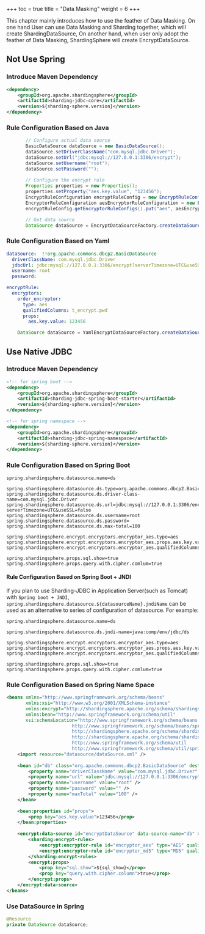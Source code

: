 +++
toc = true
title = "Data Masking"
weight = 6
+++

This chapter mainly introduces how to use the feather of Data Masking. On one hand User can use Data Masking and Sharding together, which will
create ShardingDataSource, On another hand, when user only adopt the feather of Data Masking, ShardingSphere will create EncryptDataSource.

## Not Use Spring

### Introduce Maven Dependency

```xml
<dependency>
    <groupId>org.apache.shardingsphere</groupId>
    <artifactId>sharding-jdbc-core</artifactId>
    <version>${sharding-sphere.version}</version>
</dependency>
```

### Rule Configuration Based on Java

```java
       // Configure actual data source
       BasicDataSource dataSource = new BasicDataSource();
       dataSource.setDriverClassName("com.mysql.jdbc.Driver");
       dataSource.setUrl("jdbc:mysql://127.0.0.1:3306/encrypt");
       dataSource.setUsername("root");
       dataSource.setPassword("");
       
       // Configure the encrypt rule
       Properties properties = new Properties();
       properties.setProperty("aes.key.value", "123456");
       EncryptRuleConfiguration encryptRuleConfig = new EncryptRuleConfiguration();
       EncryptorRuleConfiguration aesEncryptorRuleConfiguration = new EncryptorRuleConfiguration("AES", "t_encrypt.pwd", properties);
       encryptRuleConfig.getEncryptorRuleConfigs().put("aes", aesEncryptorRuleConfiguration);

       // Get data source
       DataSource dataSource = EncryptDataSourceFactory.createDataSource(dataSource, encryptRuleConfig, new Properties());
```

### Rule Configuration Based on Yaml


```yaml
dataSource:  !!org.apache.commons.dbcp2.BasicDataSource
  driverClassName: com.mysql.jdbc.Driver
  jdbcUrl: jdbc:mysql://127.0.0.1:3306/encrypt?serverTimezone=UTC&useSSL=false
  username: root
  password:

encryptRule:
  encryptors:
    order_encryptor:
      type: aes
      qualifiedColumns: t_encrypt.pwd
      props:
        aes.key.value: 123456
```

```java
    DataSource dataSource = YamlEncryptDataSourceFactory.createDataSource(yamlFile);
```

## Use Native JDBC

### Introduce Maven Dependency

```xml
<!-- for spring boot -->
<dependency>
    <groupId>org.apache.shardingsphere</groupId>
    <artifactId>sharding-jdbc-spring-boot-starter</artifactId>
    <version>${sharding-sphere.version}</version>
</dependency>

<!-- for spring namespace -->
<dependency>
    <groupId>org.apache.shardingsphere</groupId>
    <artifactId>sharding-jdbc-spring-namespace</artifactId>
    <version>${sharding-sphere.version}</version>
</dependency>
```

### Rule Configuration Based on Spring Boot

```properties
spring.shardingsphere.datasource.name=ds

spring.shardingsphere.datasource.ds.type=org.apache.commons.dbcp2.BasicDataSource
spring.shardingsphere.datasource.ds.driver-class-name=com.mysql.jdbc.Driver
spring.shardingsphere.datasource.ds.url=jdbc:mysql://127.0.0.1:3306/encrypt?serverTimezone=UTC&useSSL=false
spring.shardingsphere.datasource.ds.username=root
spring.shardingsphere.datasource.ds.password=
spring.shardingsphere.datasource.ds.max-total=100

spring.shardingsphere.encrypt.encryptors.encryptor_aes.type=aes
spring.shardingsphere.encrypt.encryptors.encryptor_aes.props.aes.key.value=123456
spring.shardingsphere.encrypt.encryptors.encryptor_aes.qualifiedColumns=t_encrypt.pwd

spring.shardingsphere.props.sql.show=true
spring.shardingsphere.props.query.with.cipher.comlum=true
```

#### Rule Configuration Based on Spring Boot + JNDI

If you plan to use Sharding-JDBC in Application Server(such as Tomcat) with `Spring boot + JNDI`, `spring.shardingsphere.datasource.${datasourceName}.jndiName` can be used as an alternative to series of configuration of datasource. 
For example:
```properties
spring.shardingsphere.datasource.name=ds

spring.shardingsphere.datasource.ds.jndi-name=java:comp/env/jdbc/ds

spring.shardingsphere.encrypt.encryptors.encryptor_aes.type=aes
spring.shardingsphere.encrypt.encryptors.encryptor_aes.props.aes.key.value=123456
spring.shardingsphere.encrypt.encryptors.encryptor_aes.qualifiedColumns=t_encrypt.pwd

spring.shardingsphere.props.sql.show=true
spring.shardingsphere.props.query.with.cipher.comlum=true
```

### Rule Configuration Based on Spring Name Space

```xml
<beans xmlns="http://www.springframework.org/schema/beans"
       xmlns:xsi="http://www.w3.org/2001/XMLSchema-instance"
       xmlns:encrypt="http://shardingsphere.apache.org/schema/shardingsphere/encrypt"
       xmlns:bean="http://www.springframework.org/schema/util"
       xsi:schemaLocation="http://www.springframework.org/schema/beans 
                        http://www.springframework.org/schema/beans/spring-beans.xsd
                        http://shardingsphere.apache.org/schema/shardingsphere/encrypt 
                        http://shardingsphere.apache.org/schema/shardingsphere/encrypt/encrypt.xsd 
                        http://www.springframework.org/schema/util 
                        http://www.springframework.org/schema/util/spring-util.xsd">
    <import resource="datasource/dataSource.xml" />
   
    <bean id="db" class="org.apache.commons.dbcp2.BasicDataSource" destroy-method="close">
        <property name="driverClassName" value="com.mysql.jdbc.Driver" />
        <property name="url" value="jdbc:mysql://127.0.0.1:3306/encrypt?serverTimezone=UTC&useSSL=false" />
        <property name="username" value="root" />
        <property name="password" value="" />
        <property name="maxTotal" value="100" />
    </bean>
    
    <bean:properties id="props">
        <prop key="aes.key.value">123456</prop>
    </bean:properties>
    
    <encrypt:data-source id="encryptDataSource" data-source-name="db" >
        <sharding:encrypt-rules>
        	<encrypt:encryptor-rule id="encryptor_aes" type="AES" qualified-columns="t_encrypt.pwd" props-ref="props"/>
            <encrypt:encryptor-rule id="encryptor_md5" type="MD5" qualified-columns="t_encrypt.user_id"/>
        </sharding:encrypt-rules> 
        <encrypt:props>
            <prop key="sql.show">${sql_show}</prop>
            <prop key="query.with.cipher.column">true</prop>
        </encrypt:props>
    </encrypt:data-source>
</beans>
```

### Use DataSource in Spring

```java
@Resource
private DataSource dataSource;
```